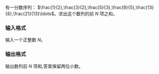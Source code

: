 有一分数序列： $\frac{1}{2},\frac{3}{2},\frac{5}{3},\frac{8}{5},\frac{13}{8},\frac{21}{13}\ldots$。求出这个数列的前 $N$ 项之和。

### 输入格式

输入一个正整数 $N$。

### 输出格式

输出数列前 $N$ 项和,答案保留两位小数。
